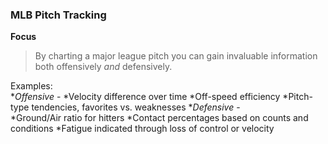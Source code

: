 ### MLB Pitch Tracking  

**Focus**

>By charting a major league pitch you can gain invaluable information both offensively _and_ defensively.  

Examples:  
*_Offensive_ -
 *Velocity difference over time
 *Off-speed efficiency
 *Pitch-type tendencies, favorites vs. weaknesses
*_Defensive_ -  
 *Ground/Air ratio for hitters
 *Contact percentages based on counts and conditions
 *Fatigue indicated through loss of control or velocity 
